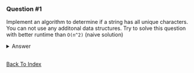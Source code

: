 ### Question #1

Implement an algorithm to determine if a string has all unique characters. You can not use any additonal data structures.
Try to solve this question with better runtime than `O(n^2)` (naive solution)

<details>
<summary>Answer</summary>

```JavaScript
const hasUniqueCharacters = (string) => {
  sortedChars = string.split("").sort();

  for (const [index, letter] of sortedChars.entries()) {
    if (sortedChars[index + 1] && letter === sortedChars[index + 1]) {
      return false;
    }
  }

  return true;
};
```

Runtime complexity of this algorithm is `O(n log n)`.

</details>

<br>

[Back To Index](../index.md)
